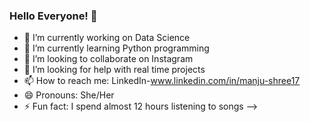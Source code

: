 ### Hello Everyone! 👋

- 🔭 I’m currently working on Data Science
- 🌱 I’m currently learning Python programming
- 👯 I’m looking to collaborate on Instagram
- 🤔 I’m looking for help with real time projects
- 📫 How to reach me: LinkedIn-www.linkedin.com/in/manju-shree17
- 😄 Pronouns: She/Her
- ⚡ Fun fact: I spend almost 12 hours listening to songs
-->
